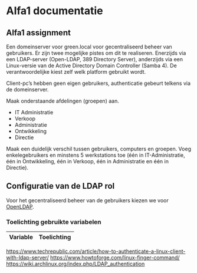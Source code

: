 ﻿# Alfa1 documentatie
## Alfa1 assignment
  
Een domeinserver voor green.local voor gecentraliseerd beheer van gebruikers. Er zijn twee mogelijke pistes om dit te realiseren. Enerzijds via een LDAP-server (Open-LDAP, 389 Directory Server), anderzijds via een Linux-versie van de Active Directory Domain Controller (Samba 4). De verantwoordelijke kiest zelf welk platform gebruikt wordt.

Client-pc’s hebben geen eigen gebruikers, authenticatie gebeurt telkens via de domeinserver.

Maak onderstaande afdelingen (groepen) aan.

* IT Administratie
* Verkoop
* Administratie
* Ontwikkeling
* Directie

Maak een duidelijk verschil tussen gebruikers, computers en groepen. Voeg enkelegebruikers en minstens 5 werkstations toe (één in IT-Administratie, één in Ontwikkeling, één in Verkoop, één in Administratie en één in Directie).
 
## Configuratie van de LDAP rol

Voor het gecentraliseerd beheer van de gebruikers kiezen we voor [OpenLDAP](https://www.openldap.org/).

### Toelichting gebruikte variabelen 

| Variable    | Toelichting |
|-------------|-------------|
https://www.techrepublic.com/article/how-to-authenticate-a-linux-client-with-ldap-server/
https://www.howtoforge.com/linux-finger-command/
https://wiki.archlinux.org/index.php/LDAP_authentication

